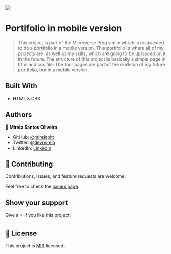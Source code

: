 ![](https://img.shields.io/badge/Microverse-blueviolet)

# Portifolio in mobile version

> This project is part of the Microverse Program in which is resquested to do a portifolio in a mobile version. This portifolio is where all of my projects are, as well as my skills, which are going to be uploaded on it in the future. The structure of this project is basically a simple page in html and css file. The four pages are part of the sketelon of my future portifolio, but in a mobile version.

## Built With

- HTML & CSS

## Authors

👤 **Mirela Santos Oliveira**

- GitHub: [@mirelapitt](https://github.com/mirelapitt)
- Twitter: [@devmirela](https://twitter.com/devmirela)
- LinkedIn: [LinkedIn](https://www.linkedin.com/in/mirela-oliveira-261893160/)


## 🤝 Contributing

Contributions, issues, and feature requests are welcome!

Feel free to check the [issues page](../../issues/).

## Show your support

Give a ⭐️ if you like this project!

## 📝 License

This project is [MIT](./MIT.md) licensed.


